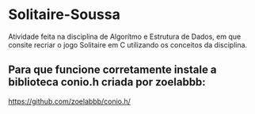 # Solitaire-Soussa
Atividade feita na disciplina de Algorítmo e Estrutura de Dados, em que consite recriar o jogo Solitaire em C utilizando os conceitos da disciplina.

## Para que funcione corretamente instale a biblioteca conio.h criada por zoelabbb:
https://github.com/zoelabbb/conio.h/
